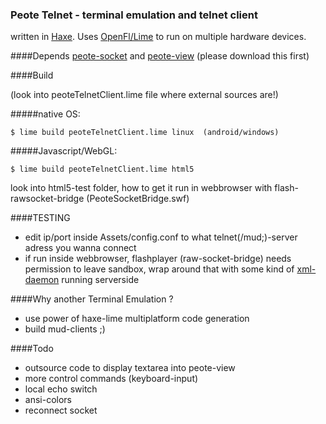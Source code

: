 ### Peote Telnet - terminal emulation and telnet client

written in [Haxe](http://haxe.org). Uses [OpenFl/Lime](http://www.openfl.org/documentation/setup/install-haxe/)
to run on multiple hardware devices.


####Depends
[peote-socket](https://github.com/maitag/peote-socket) and [peote-view](https://github.com/maitag/peote-view)
(please download this first)

####Build

(look into peoteTelnetClient.lime file where external sources are!)


#####native OS:

`$ lime build peoteTelnetClient.lime linux  (android/windows)`



#####Javascript/WebGL:

`$ lime build peoteTelnetClient.lime html5`

look into html5-test folder, how to get it run in webbrowser with flash-rawsocket-bridge (PeoteSocketBridge.swf)


####TESTING

- edit ip/port inside Assets/config.conf to what telnet(/mud;)-server adress you wanna connect
- if run inside webbrowser, flashplayer (raw-socket-bridge) needs permission to leave sandbox,
  wrap around that with some kind of [xml-daemon](https://github.com/maitag/peote-telnet/blob/master/html5-test/flashpolicyd.pl) running serverside

####Why another Terminal Emulation ?

- use power of haxe-lime multiplatform code generation
- build mud-clients ;)

####Todo

- outsource code to display textarea into peote-view
- more control commands (keyboard-input)
- local echo switch
- ansi-colors
- reconnect socket